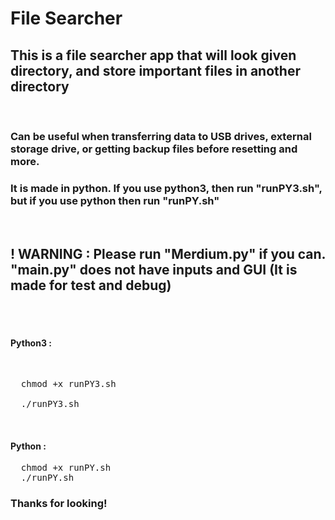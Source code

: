 # File Searcher

<h2>This is a file searcher app that will look given directory, and store important files in another directory</h2>
<br>
<h3>Can be useful when transferring data to USB drives, external storage drive, or getting backup files before resetting and more.</h3>
<h3>It is made in python. If you use python3, then run "runPY3.sh", but if you use python then run "runPY.sh"</h3>
<br>
<h2> ! WARNING : Please run "Merdium.py" if you can. "main.py" does not have inputs and GUI (It is made for test and debug) </h2>
<br>
<br>
<h4>Python3 : </h4><br>
<pre>
  chmod +x runPY3.sh<br>
  ./runPY3.sh
</pre>
<br>
<h4>Python : </h4>
<pre>
  chmod +x runPY.sh
  ./runPY.sh
</pre>
<h3>Thanks for looking!</h3>
